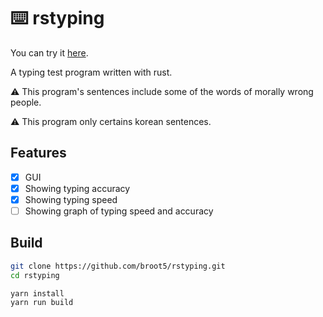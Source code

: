 # :keyboard: rstyping

You can try it [here](https://broot5.github.io/rstyping/dist/).

A typing test program written with rust.

:warning: This program's sentences include some of the words of morally wrong people.

:warning: This program only certains korean sentences.

## Features
- [x] GUI
- [x] Showing typing accuracy
- [x] Showing typing speed
- [ ] Showing graph of typing speed and accuracy

## Build

```bash
git clone https://github.com/broot5/rstyping.git
cd rstyping

yarn install
yarn run build
```
